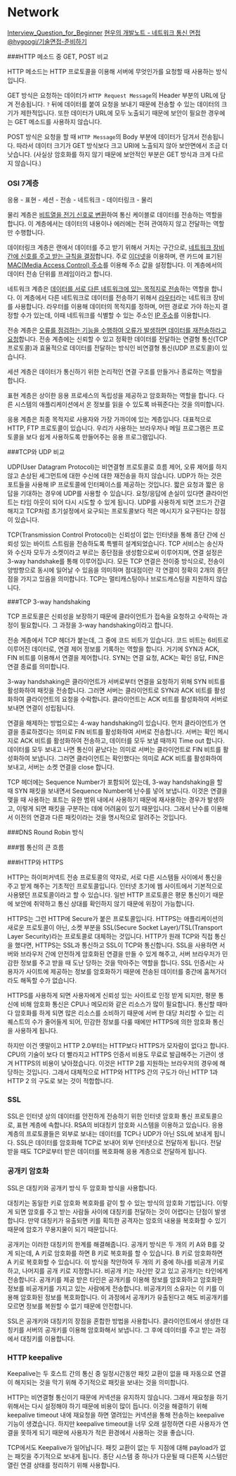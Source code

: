 # Network



[Interview_Question_for_Beginner](https://github.com/JaeYeopHan/Interview_Question_for_Beginner/tree/master/Network)
[현우의 개발노트 - 네트워크 통신 면접](https://hyeonu1258.github.io/2018/03/10/%EB%84%A4%ED%8A%B8%EC%9B%8C%ED%81%AC%ED%86%B5%EC%8B%A0%20%EB%A9%B4%EC%A0%91/)
[@hygoogi/기술면접-준비하기](https://velog.io/@hygoogi/%EA%B8%B0%EC%88%A0%EB%A9%B4%EC%A0%91-%EC%A4%80%EB%B9%84%ED%95%98%EA%B8%B0)



###HTTP 메소드 중 GET, POST 비교 

HTTP 메소드는 HTTP 프로토콜을 이용해 서버에 무엇인가를 요청할 때 사용하는 방식입니다. 

GET 방식은 요청하는 데이터가 `HTTP Request Message`의 Header 부분의 URL에 담겨 전송됩니다. `?` 뒤에 데이터를 붙여 요청을 보내기 때문에 전송할 수 있는 데이터의 크기가 제한적입니다. 또한 데이터가 URL에 모두 노출되기 때문에 보안이 필요한 경우에는 GET 메소드를 사용하지 않습니다. 

POST 방식은 요청을 할 때 `HTTP Message`의 Body 부분에 데이터가 담겨서 전송됩니다. 따라서 데이터 크기가 GET 방식보다 크고 URI에 노출되지 않아 보안면에서 조금 더 낫습니다. (사실상 암호화를 하지 않기 때문에 보안적인 부분은 GET 방식과 크게 다르지 않습니다.)

### OSI 7계층 

응용 - 표현 - 세션 - 전송 - 네트워크 - 데이터링크 - 물리 

물리 계층은 <u>비트열을 전기 신호로 변환</u>하여 통신 케이블로 데이터를 전송하는 역할을 합니다. 이 계층에서는 데이터의 내용이나 에러에는 전혀 관여하지 않고 전달하는 역할만 수행합니다. 

데이터링크 계층은 랜에서 데이터를 주고 받기 위해서 거치는 구간으로, <u>네트워크 장비 간에 신호를 주고 받는 규칙을 결정</u>합니다. 주로 <u>이더넷</u>을 이용하며, 랜 카드에 표기된 <u>MAC(Media Access Control) 주소</u>를 이용해 주소 값을 설정합니다. 이 계층에서의 데이터 전송 단위를 프레임이라고 합니다.

네트워크 계층은 <u>데이터를 서로 다른 네트워크에 있는 목적지로 전송</u>하는 역할을 합니다. 이 계층에서 다른 네트워크로 데이터를 전송하기 위해서 <u>라우터</u>라는 네트워크 장비를 사용합니다. 라우터를 이용해 데이터의 목적지를 정하며, 어떤 경로로 가야 하는지 결정할 수가 있는데, 이때 네트워크를 식별할 수 있는 주소인 <u>IP 주소</u>를 이용합니다. 

전송 계층은 <u>오류를 점검하는 기능을 수행하여 오류가 발생하면 데이터를 재전송하라고 요청</u>합니다. 전송 계층에는 신뢰할 수 있고 정확한 데이터를 전달하는 연결형 통신(TCP 프로토콜)과 효율적으로 데이터를 전달하는 방식인 비연결형 통신(UDP 프로토콜)이 있습니다. 

세션 계층은 데이터가 통신하기 위한 논리적인 연결 구조를 만들거나 종료하는 역할을 합니다. 

표현 계층은 상이한 응용 프로세스의 독립성을 제공하고 암호화하는 역할을 합니다. 다른 시스템의 애플리케이션에서 온 정보를 읽을 수 있도록 바꿔준다는 것을 의미합니다. 

응용 계층은 최종 목적지로 사용자와 가장 가까이에 있는 계층입니다. 대표적으로 HTTP, FTP 프로토콜이 있습니다. 우리가 사용하는 브라우저나 메일 프로그램은 프로토콜을 보다 쉽게 사용하도록 만들어주는 응용 프로그램입니다. 

###TCP와 UDP 비교

UDP(User Datagram Protocol)는 비연결형 프로토콜로 흐름 제어, 오류 제어를 하지 않고 손상된 세그먼트에 대한 수신에 대한 재전송을 하지 않습니다. UDP가 하는 것은 포트들을 사용해 IP 프로토콜에 인터페이스를 제공하는 것입니다. 짧은 요청과 짧은 응답을 기대하는 경우에 UDP를 사용할 수 있습니다. 요청/응답에 손실이 있다면 클라이언트는 타임 아웃이 되어 다시 시도할 수 있게 됩니다. UDP를 사용하게 되면 코드가 간결해지고 TCP처럼 초기설정에서 요구되는 프로토콜보다 적은 메시지가 요구된다는 장점이 있습니다. 

TCP(Transmission Control Protocol)는 신뢰성이 없는 인터넷을 통해 종단 간에 신뢰성 있는 바이트 스트림을 전송하도록 특별히 설계되었습니다. TCP 서비스는 송신자와 수신자 모두가 소켓이라고 부르는 종단점을 생성함으로써 이루어지며, 연결 설정은 3-way handshake를 통해 이루어집니다. 모든 TCP 연결은 전이중 방식으로, 전송이 양방향으로 동시에 일어날 수 있음을 의미하며 점대점이란 각 연결이 정확히 2개의 종단점을 가지고 있음을 의미합니다. TCP는 멀티캐스팅이나 브로드캐스팅을 지원하지 않습니다. 

###TCP 3-way handshaking

TCP 프로토콜은 신뢰성을 보장하기 때문에 클라이언트가 접속을 요청하고 수락하는 과정이 필요합니다. 그 과정을 3-way handshaking이라고 합니다. 

전송 계층에서 TCP 헤더가 붙는데, 그 중에 코드 비트가 있습니다. 코드 비트는 6비트로 이루어진 데이터로, 연결 제어 정보를 기록하는 역할을 합니다. 거기에 SYN과 ACK, FIN 비트를 이용해서 연결을 제어합니다. SYN는 연결 요청, ACK는 확인 응답, FIN은 연결 종료를 의미합니다. 

3-way handshaking은 클라이언트가 서버로부터 연결을 요청하기 위해 SYN 비트를 활성화하여 패킷을 전송합니다. 그러면 서버는 클라이언트로 SYN과 ACK 비트를 활성화하여 클라이언트의 요청을 수락합니다. 클라이언트는 ACK 비트를 활성화하여 서버로 보내면 연결이 성립됩니다. 

연결을 해제하는 방법으로는 4-way handshaking이 있습니다. 먼저 클라이언트가 연결을 종료하겠다는 의미로 FIN 비트를 활성화하여 서버로 전송합니다. 서버는 확인 메시지로 ACK 비트를 활성화하여 전송하고, 데이터를 모두 보낼 때까지 Time out 합니다. 데이터를 모두 보내고 나면 통신이 끝났다는 의미로 서버는 클라이언트로 FIN 비트를 활성화하여 보냅니다. 그러면 클라이언트는 확인했다는 의미로 ACK 비트를 활성화하여 보내고, 서버는 소켓 연결을 close 합니다. 

TCP 헤더에는 Sequence Number가 포함되어 있는데, 3-way handshaking을 할 때 SYN 패킷을 보내면서 Sequence Number에 난수를 넣어 보냅니다. 이것은 연결을 맺을 때 사용하는 포트는 유한 범위 내에서 사용하기 때문에 재사용하는 경우가 발생하고, 이렇게 되면 패킷을 구분하는 데에 어려움이 있기 때문입니다. 그래서 난수를 이용해서 이전의 연결과 다른 패킷이라는 것을 명시적으로 알려주는 것입니다. 

###DNS Round Robin 방식



###웹 통신의 큰 흐름



###HTTP와 HTTPS 

HTTP는 하이퍼커넥트 전송 프로토콜의 약자로, 서로 다른 시스템들 사이에서 통신을 주고 받게 해주는 기초적인 프로토콜입니다. 인터넷 초기에 웹 사이트에서 기본적으로 사용됐던 프로토콜이라고 할 수 있습니다. 일반 HTTP 프로토콜은 평문 통신이기 때문에 보안에 취약하고 통신 상대를 확인하지 않기 때문에 위장이 가능합니다. 

HTTPS는 그런 HTTP에 Secure가 붙은 프로토콜입니다. HTTPS는 애플리케이션의 새로운 프로토콜이 아닌, 소켓 부분을 SSL(Secure Socket Layer)/TSL(Transport Layer Security)라는 프로토콜로 대체하는 것입니다. HTTP가 원래 TCP와 직접 통신을 했다면, HTTPS는 SSL과 통신하고 SSL이 TCP와 통신합니다. SSL을 사용하면 서버와 브라우저 간에 안전하게 암호화된 연결을 만들 수 있게 해주고, 서버 브라우저가 민감한 정보를 주고 받을 때 도난 당하는 것을 막아주는 역할을 합니다. SSL 인증서는 사용자가 사이트에 제공하는 정보를 암호화하기 때문에 전송된 데이터를 중간에 훔쳐가더라도 해독할 수가 없습니다. 

HTTPS를 사용하게 되면 사용자에게 신뢰성 있는 사이트로 인정 받게 되지만, 평문 통신에 비해 암호화 통신은 CPU나 메모리와 같은 리소스가 많이 필요합니다. 통신할 때마다 암호화를 하게 되면 많은 리소스를 소비하기 때문에 서버 한 대당 처리할 수 있는 리퀘스트의 수가 줄어들게 되어, 민감한 정보를 다룰 때에만 HTTPS에 의한 암호화 통신을 사용하게 됩니다. 

하지만 이건 옛말이고 HTTP 2.0부터는 HTTP보다 HTTPS가 모자람이 없다고 합니다. CPU의 기술이 보다 더 빨라지고 HTTPS 인증서 비용도 무료로 발급해주는 기관이 생겨 HTTPS의 비용이 낮아졌습니다. 이것은 HTTP 2를 지원하는 브라우저의 경우에 해당하는 것입니다. 그래서 대체적으로 HTTP와 HTTPS 간의 구도가 아닌 HTTP 1과 HTTP 2 의 구도로 보는 것이 적합합니다. 

### SSL 

SSL은 인터넷 상의 데이터를 안전하게 전송하기 위한 인터넷 암호화 통신 프로토콜으로, 표현 계층에 속합니다. RSA의 비대칭키 암호화 시스템을 이용하고 있습니다. 응용 계층의 프로토콜들은 외부로 보내는 데이터를 TCP나 UDP가 아닌 SSL에 보내게 됩니다. SSL은 데이터를 암호화해 TCP로 보내어 외부 인터넷으로 전달하게 됩니다. 전달 받을 때도 TCP로부터 받은 데이터를 복호화해 응용 계층으로 전달하게 됩니다. 

### 공개키 암호화

SSL은 대칭키와 공개키 방식 두 암호화 방식을 사용합니다. 

대칭키는 동일한 키로 암호화 복호화를 같이 할 수 있는 방식의 암호화 기법입니다. 이렇게 되면 암호를 주고 받는 사람들 사이에 대칭키를 전달하는 것이 어렵다는 단점이 발생합니다. 만약 대칭키가 유출되면 키를 획득한 공격자는 암호의 내용을 복호화할 수 있기 때문에 암호가 무용지물이 되기 때문입니다.

공개키는 이러한 대칭키의 한계를 해결해줍니다. 공개키 방식은 두 개의 키 A와 B를 갖게 되는데, A 키로 암호화를 하면 B 키로 복호화를 할 수 있습니다. B 키로 암호화하면 A 키로 복호화할 수 있습니다. 이 방식을 착안하여 두 개의 키 중에 하나를 비공개 키로 하고, 나머지를 공개 키로 지정합니다. 비공개 키는 자신만 갖고 있고 공개키는 타인에게 전송합니다. 공개키를 제공 받은 타인은 공개키를 이용해 정보를 암호화하고 암호화한 정보를 비공개키를 가지고 있는 사람에게 전송합니다. 비공개키의 소유자는 이 키를 이용해 암호화된 정보를 복호화합니다. 이 과정에서 공개키가 유출된다고 해도 비공개키를 모르면 정보를 복원할 수 없기 때문에 안전합니다. 

SSL은 공개키와 대칭키의 장점을 혼합한 방법을 사용합니다. 클라이언트에서 생성한 대칭키를 서버의 공개키를 이용해 암호화해서 보냅니다. 그 후에 데이터를 주고 받는 과정에서 대칭키를 이용합니다. 

### HTTP keepalive

Keepalive는 두 호스트 간의 통신 중 일정시간동안 패킷 교환이 없을 때 자동으로 연결이 해지되는 것을 막기 위해 주기적으로 패킷을 보내는 것을 의미합니다. 

HTTP는 비연결형 통신이기 때문에 커넥션을 유지하지 않습니다. 그래서 재요청을 하기 위해서는 다시 설정해야 하기 때문에 비용이 많이 듭니다. 이것을 해결하기 위해 keepalive timeout 내에 재요청을 하면 열려있는 커넥션을 통해 전송하는 keepalive 기능이 생겼습니다. 하지만 keepalive timeout을 너무 오래 설정하면 다른 사용자가 연결을 못하게 되기 때문에 사용자가 적은 환경에서 사용하는 것을 좋습니다.

TCP에서도 Keepalive가 일어납니다. 패킷 교환이 없는 두 지점에 대해 payload가 없는 패킷을 주기적으로 보내게 됩니다. 종단 시스템 중 하나가 다운될 때 다른쪽 시스템만 열린 연결 상태를 정리하기 위해 사용합니다. 

